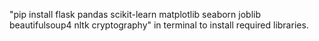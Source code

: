 
"pip install flask pandas scikit-learn matplotlib seaborn joblib beautifulsoup4 nltk cryptography" in terminal to install required libraries.
